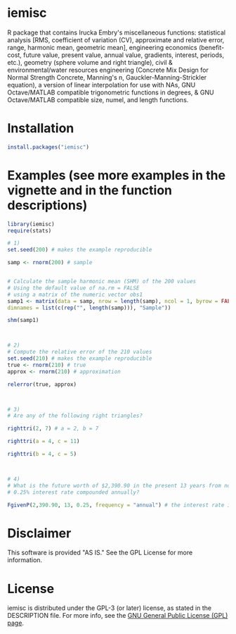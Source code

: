 # iemisc

R package that contains Irucka Embry's miscellaneous functions: statistical analysis [RMS, coefficient of variation (CV), approximate and relative error, range, harmonic mean, geometric mean], engineering economics (benefit-cost, future value, present value, annual value, gradients, interest, periods, etc.), geometry (sphere volume and right triangle), civil &  environmental/water resources engineering (Concrete Mix Design for Normal Strength Concrete, Manning's n, Gauckler-Manning-Strickler equation), a version of linear interpolation for use with NAs, GNU Octave/MATLAB compatible trigonometric functions in degrees, & GNU Octave/MATLAB compatible size, numel, and length functions.


# Installation

```R
install.packages("iemisc")
```


# Examples (see more examples in the vignette and in the function descriptions)

```R
library(iemisc)
require(stats)

# 1)
set.seed(200) # makes the example reproducible

samp <- rnorm(200) # sample


# Calculate the sample harmonic mean (SHM) of the 200 values
# Using the default value of na.rm = FALSE
# using a matrix of the numeric vector obs1
samp1 <- matrix(data = samp, nrow = length(samp), ncol = 1, byrow = FALSE,
dimnames = list(c(rep("", length(samp))), "Sample"))

shm(samp1)



# 2)
# Compute the relative error of the 210 values
set.seed(210) # makes the example reproducible
true <- rnorm(210) # true
approx <- rnorm(210) # approximation

relerror(true, approx)



# 3)
# Are any of the following right triangles?

righttri(2, 7) # a = 2, b = 7

righttri(a = 4, c = 11)

righttri(b = 4, c = 5)



# 4)
# What is the future worth of $2,390.90 in the present 13 years from now with a
# 0.25% interest rate compounded annually?

FgivenP(2,390.90, 13, 0.25, frequency = "annual") # the interest rate is 0.25%
```


# Disclaimer

This software is provided "AS IS." See the GPL License for more information.


# License

iemisc is distributed under the GPL-3 (or later) license, as stated in the DESCRIPTION file. For more info, see the [GNU General Public License (GPL) page](https://gnu.org/licenses/gpl.html).
